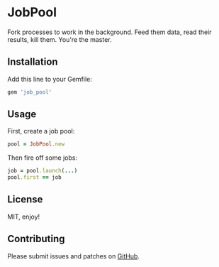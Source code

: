 # JobPool

Fork processes to work in the background.  Feed them data, read their results, kill them.  You're the master.


## Installation

Add this line to your Gemfile:

```ruby
gem 'job_pool'
```

## Usage

First, create a job pool:

```ruby
pool = JobPool.new
```

Then fire off some jobs:

```ruby
job = pool.launch(...)
pool.first == job
```


## License

MIT, enjoy!


## Contributing

Please submit issues and patches on
[GitHub](https://github.com/bronson/job_pool/).
